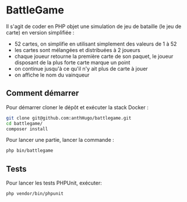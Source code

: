 # BattleGame
Il s'agit de coder en PHP objet une simulation de jeu de bataille (le jeu de carte) en version simplifiée :

* 52 cartes, on simplifie en utilisant simplement des valeurs de 1 à 52
* les cartes sont mélangées et distribuées à 2 joueurs
* chaque joueur retourne la première carte de son paquet, le joueur disposant de la plus forte carte marque un point
* on continue jusqu'à ce qu'il n'y ait plus de carte à jouer
* on affiche le nom du vainqueur

## Comment démarrer

Pour démarrer cloner le dépôt et exécuter la stack Docker  :

```bash
git clone git@github.com:anthHugo/battlegame.git
cd battlegame/
composer install
```

Pour lancer une partie, lancer la commande :

```bash
php bin/battlegame
```

## Tests

Pour lancer les tests PHPUnit, exécuter:

```bash
php vendor/bin/phpunit
```